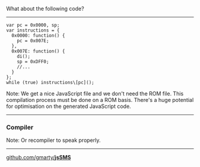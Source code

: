 What about the following code?

---

<div style="white-space: pre; text-align: left;"><code class="hljs javascript"><span class="hljs-keyword">var</span> pc = <span class="hljs-number">0x0000</span>, sp;
<span class="hljs-keyword">var</span> instructions = {
  <span class="hljs-number">0x0000</span>: <span class="hljs-function"><span class="hljs-keyword">function</span><span class="hljs-params">()</span> </span>{
    pc = <span class="hljs-number">0x007E</span>;
  },
  <span class="hljs-number">0x007E</span>: <span class="hljs-function"><span class="hljs-keyword">function</span><span class="hljs-params">()</span> </span>{
    di();
    sp = <span class="hljs-number">0xDFF0</span>;
    <span class="hljs-comment">//...</span>
  }
};
<span class="hljs-keyword">while</span> (<span class="hljs-literal">true</span>) instructions\[pc]();</code></div>

Note:
We get a nice JavaScript file and we don't need the ROM file.
This compilation process must be done on a ROM basis.
There's a huge potential for optimisation on the generated JavaScript code.

---

### Compiler

Note:
Or recompiler to speak properly.

---

[github.com/gmarty/**jsSMS**](https://github.com/gmarty/jsSMS)
